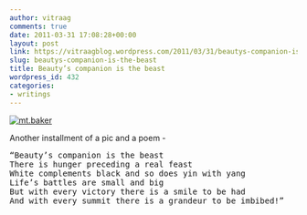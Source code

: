 ```yaml
---
author: vitraag
comments: true
date: 2011-03-31 17:08:28+00:00
layout: post
link: https://vitraagblog.wordpress.com/2011/03/31/beautys-companion-is-the-beast/
slug: beautys-companion-is-the-beast
title: Beauty’s companion is the beast
wordpress_id: 432
categories:
- writings
---
```

[![mt.baker]({{site.images}}/2011/03/mt-baker_thumb.jpg)]({{site.images}}/2011/03/mt-baker.jpg)

Another installment of a pic and a poem -
<pre>
“Beauty’s companion is the beast
There is hunger preceding a real feast
White complements black and so does yin with yang
Life’s battles are small and big
But with every victory there is a smile to be had
And with every summit there is a grandeur to be imbibed!”
</pre>
